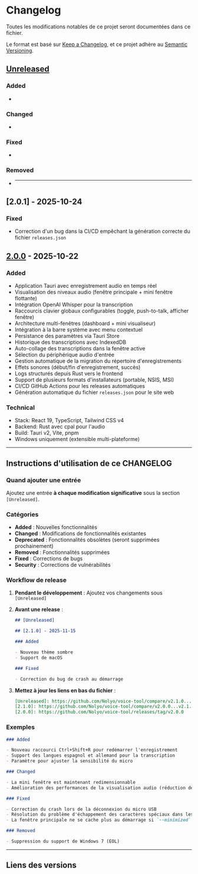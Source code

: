 # Changelog

Toutes les modifications notables de ce projet seront documentées dans ce fichier.

Le format est basé sur [Keep a Changelog](https://keepachangelog.com/fr/1.0.0/),
et ce projet adhère au [Semantic Versioning](https://semver.org/lang/fr/).

## [Unreleased]

### Added

-

### Changed

-

### Fixed

-

### Removed

- ***

## [2.0.1] - 2025-10-24

### Fixed

- Correction d'un bug dans la CI/CD empêchant la génération correcte du fichier `releases.json`

## [2.0.0] - 2025-10-22

### Added

- Application Tauri avec enregistrement audio en temps réel
- Visualisation des niveaux audio (fenêtre principale + mini fenêtre flottante)
- Intégration OpenAI Whisper pour la transcription
- Raccourcis clavier globaux configurables (toggle, push-to-talk, afficher fenêtre)
- Architecture multi-fenêtres (dashboard + mini visualiseur)
- Intégration à la barre système avec menu contextuel
- Persistance des paramètres via Tauri Store
- Historique des transcriptions avec IndexedDB
- Auto-collage des transcriptions dans la fenêtre active
- Sélection du périphérique audio d'entrée
- Gestion automatique de la migration du répertoire d'enregistrements
- Effets sonores (début/fin d'enregistrement, succès)
- Logs structurés depuis Rust vers le frontend
- Support de plusieurs formats d'installateurs (portable, NSIS, MSI)
- CI/CD GitHub Actions pour les releases automatiques
- Génération automatique du fichier `releases.json` pour le site web

### Technical

- Stack: React 19, TypeScript, Tailwind CSS v4
- Backend: Rust avec cpal pour l'audio
- Build: Tauri v2, Vite, pnpm
- Windows uniquement (extensible multi-plateforme)

---

## Instructions d'utilisation de ce CHANGELOG

### Quand ajouter une entrée

Ajoutez une entrée **à chaque modification significative** sous la section `[Unreleased]`.

### Catégories

- **Added** : Nouvelles fonctionnalités
- **Changed** : Modifications de fonctionnalités existantes
- **Deprecated** : Fonctionnalités obsolètes (seront supprimées prochainement)
- **Removed** : Fonctionnalités supprimées
- **Fixed** : Corrections de bugs
- **Security** : Corrections de vulnérabilités

### Workflow de release

1. **Pendant le développement** : Ajoutez vos changements sous `[Unreleased]`

2. **Avant une release** :

   ```markdown
   ## [Unreleased]

   ## [2.1.0] - 2025-11-15

   ### Added

   - Nouveau thème sombre
   - Support de macOS

   ### Fixed

   - Correction du bug de crash au démarrage
   ```

3. **Mettez à jour les liens en bas du fichier** :
   ```markdown
   [Unreleased]: https://github.com/Nolyo/voice-tool/compare/v2.1.0...HEAD
   [2.1.0]: https://github.com/Nolyo/voice-tool/compare/v2.0.0...v2.1.0
   [2.0.0]: https://github.com/Nolyo/voice-tool/releases/tag/v2.0.0
   ```

### Exemples

```markdown
### Added

- Nouveau raccourci Ctrl+Shift+R pour redémarrer l'enregistrement
- Support des langues espagnol et allemand pour la transcription
- Paramètre pour ajuster la sensibilité du micro

### Changed

- La mini fenêtre est maintenant redimensionnable
- Amélioration des performances de la visualisation audio (réduction de 30% CPU)

### Fixed

- Correction du crash lors de la déconnexion du micro USB
- Résolution du problème d'échappement des caractères spéciaux dans les transcriptions
- La fenêtre principale ne se cache plus au démarrage si `--minimized` n'est pas passé

### Removed

- Suppression du support de Windows 7 (EOL)
```

---

## Liens des versions

[Unreleased]: https://github.com/Nolyo/voice-tool/compare/v2.0.0...HEAD
[2.0.0]: https://github.com/Nolyo/voice-tool/releases/tag/v2.0.0
